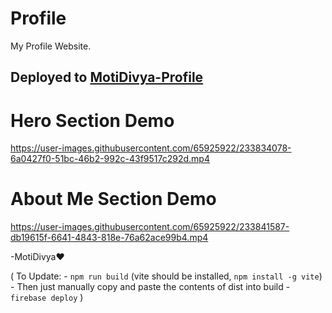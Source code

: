 # Profile
My Profile Website.

## Deployed to [MotiDivya-Profile](https://motidivya-6cc24.web.app/)

# Hero Section Demo



https://user-images.githubusercontent.com/65925922/233834078-6a0427f0-51bc-46b2-992c-43f9517c292d.mp4

# About Me Section Demo



https://user-images.githubusercontent.com/65925922/233841587-db19615f-6641-4843-818e-76a62ace99b4.mp4


-MotiDivya❤️

(
    To Update: 
    - ```npm run build``` (vite should be installed, ```npm install -g vite```)
    - Then just manually copy and paste the contents of dist into build
    - ```firebase deploy```
)